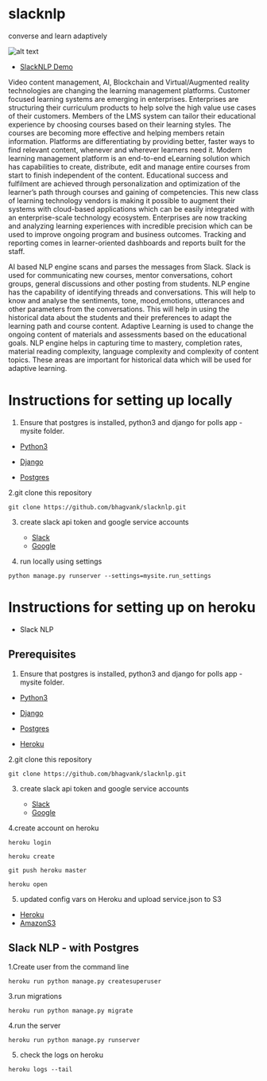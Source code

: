 # slacknlp
converse and learn adaptively

![alt text](https://floating-crag-10115.herokuapp.com/static/nlp/images/logo.jpg)

* [SlackNLP Demo](https://floating-crag-10115.herokuapp.com/nlp/)

Video content management, AI, Blockchain and Virtual/Augmented reality technologies are changing the learning management platforms. Customer focused learning systems are emerging in enterprises. Enterprises are structuring their curriculum products to help solve the high value use cases of their customers. Members of the LMS system can tailor their educational experience by choosing courses based on their learning styles. The courses are becoming more effective and helping members retain information. Platforms are differentiating by providing better, faster ways to find relevant content, whenever and wherever learners need it. Modern learning management platform is an end-to-end eLearning solution which has capabilities to create, distribute, edit and manage entire courses from start to finish independent of the content. Educational success and fulfilment are achieved through personalization and optimization of the learner’s path through courses and gaining of competencies. This new class of learning technology vendors is making it possible to augment their systems with cloud-based applications which can be easily integrated with an enterprise-scale technology ecosystem. Enterprises are now tracking and analyzing learning experiences with incredible precision which can be used to improve ongoing program and business outcomes. Tracking and reporting comes in learner-oriented dashboards and reports built for the staff. 

AI based NLP engine scans and parses the messages from Slack. Slack is used for communicating new courses, mentor conversations, cohort groups, general discussions and other posting from students. NLP engine has the capability of identifying threads and conversations. This will help to know and analyse  the sentiments, tone, mood,emotions, utterances and other parameters  from the conversations. This will help in using the historical data about the students and their preferences to adapt the learning path and course content.   Adaptive Learning is used to change the ongoing content of materials and assessments  based on the educational goals. NLP engine helps in capturing time to mastery, completion rates, material reading complexity, language complexity and complexity of content topics. These areas are important for historical data which will be used for adaptive learning.

# Instructions for setting up locally
1. Ensure that postgres is installed, python3 and django for polls app - mysite folder.

  * [Python3](https://www.python.org/downloads/)

  * [Django](https://docs.djangoproject.com/en/2.0/topics/install/#installing-official-release)

  * [Postgres](https://elements.heroku.com/addons/heroku-postgresql)
  
  
2.git clone this repository
```
git clone https://github.com/bhagvank/slacknlp.git

```

3. create slack api token and google service accounts

   * [Slack](https://api.slack.com/custom-integrations/legacy-tokens)
   * [Google](https://cloud.google.com/compute/docs/access/service-accounts)
   
4. run locally using settings
```
python manage.py runserver --settings=mysite.run_settings

```
  

# Instructions for setting up on heroku



  
  * Slack NLP
## Prerequisites

1. Ensure that postgres is installed, python3 and django for polls app - mysite folder.

  * [Python3](https://www.python.org/downloads/)

  * [Django](https://docs.djangoproject.com/en/2.0/topics/install/#installing-official-release)

  * [Postgres](https://elements.heroku.com/addons/heroku-postgresql)
  
  * [Heroku](https://devcenter.heroku.com/articles/getting-started-with-python#introduction)

2.git clone this repository
```
git clone https://github.com/bhagvank/slacknlp.git

```

3. create slack api token and google service accounts

   * [Slack](https://api.slack.com/custom-integrations/legacy-tokens)
   * [Google](https://cloud.google.com/compute/docs/access/service-accounts)

4.create account on heroku
```
heroku login 

heroku create

git push heroku master

heroku open
```

5. updated config vars on Heroku and upload service.json to S3

  * [Heroku](https://devcenter.heroku.com/articles/config-vars)
  * [AmazonS3](https://docs.aws.amazon.com/AmazonS3/latest/dev/UsingBucket.html)
  
## Slack NLP  - with Postgres

1.Create user from the command line
```
heroku run python manage.py createsuperuser
```

3.run migrations
```
heroku run python manage.py migrate

```
4.run the server
```
heroku run python manage.py runserver
```
5. check the logs on heroku
```
heroku logs --tail
```


